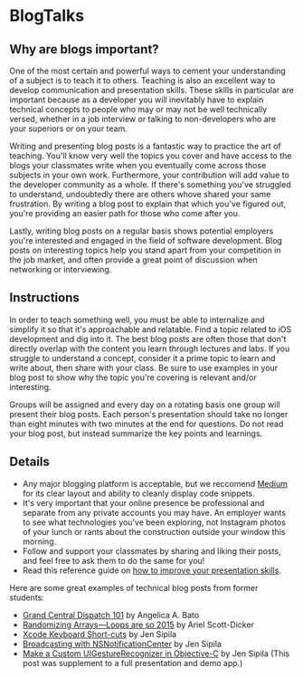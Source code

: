# BlogTalks
## Why are blogs important?
One of the most certain and powerful ways to cement your understanding of a subject is to teach it to others. Teaching is also an excellent way to develop communication and presentation skills. These skills in particular are important because as a developer you will inevitably have to explain technical concepts to people who may or may not be well technically versed, whether in a job interview or talking to non-developers who are your superiors or on your team.

Writing and presenting blog posts is a fantastic way to practice the art of teaching. You'll know very well the topics you cover and have access to the blogs your classmates write when you eventually come across those subjects in your own work. Furthermore, your contribution will add value to the developer community as a whole. If there's something you've struggled to understand, undoubtedly there are others whove shared your same frustration. By writing a blog post to explain that which you've figured out, you're providing an easier path for those who come after you.

Lastly, writing blog posts on a regular basis shows potential employers you're interested and engaged in the field of software development. Blog posts on interesting topics help you stand apart from your competition in the job market, and often provide a great point of discussion when networking or interviewing.

## Instructions
In order to teach something well, you must be able to internalize and simplify it so that it's approachable and relatable. Find a topic related to iOS development and dig into it. The best blog posts are often those that don't directly overlap with the content you learn through lectures and labs. If you struggle to understand a concept, consider it a prime topic to learn and write about, then share with your class. Be sure to use examples in your blog post to show why the topic you're covering is relevant and/or interesting.

Groups will be assigned and every day on a rotating basis one group will present their blog posts. Each person's presentation should take no longer than eight minutes with two minutes at the end for questions. Do not read your blog post, but instead summarize the key points and learnings.

## Details

* Any major blogging platform is acceptable, but we reccomend [Medium](https://medium.com) for its clear layout and ability to cleanly display code snippets.
* It's very important that your online presence be professional and separate from any private accounts you may have. An employer wants to see what technologies you've been exploring, not Instagram photos of your lunch or rants about the construction outside your window this morning.
* Follow and support your classmates by sharing and liking their posts, and feel free to ask them to do the same for you!
* Read this reference guide on [how to improve your presentation skills]( https://medium.com/@IanRahman/present-better-suggestions-for-effectively-conveying-information-bf2bff8eaf0d#.wduzttwb9).

Here are some great examples of technical blog posts from former students:

* [Grand Central Dispatch 101](https://medium.com/@aabato/grand-central-dispatch-101-f518575f7693#.1lw6dmwq7) by Angelica A. Bato
* [Randomizing Arrays—Loops are so 2015](https://medium.com/@RELSD/randomizing-arrays-loops-are-so-2015-e7ec6145fee0#.lgfj1imxv) by Ariel Scott-Dicker
* [Xcode Keyboard Short-cuts](https://medium.com/@jen.sip/xcode-keyboard-short-cuts-35ce0f70f872#.k2p003j3i) by Jen Sipila
* [Broadcasting with NSNotificationCenter](https://medium.com/@jen.sip/broadcasting-with-nsnotification-center-8bc0ccd2f5c3#.uiaf72wwc) by Jen Sipila
* [Make a Custom UIGestureRecognizer in Objective-C](https://medium.com/@jen.sip/make-a-custom-uigesturerecognizer-in-objective-c-b9099fd8cfa3#.fwmv7rqdb) by Jen Sipila (This post was supplement to a full presentation and demo app.)

